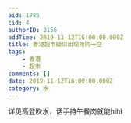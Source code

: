 ```yaml
---
aid: 1785
cid: 4
authorID: 2156
addTime: 2019-11-12T16:00:00.000Z
title: 香港超市疑似出现抢购一空
tags:
    - 香港
    - 超市
comments: []
date: 2019-11-12T16:00:00.000Z
category: 水
---
```


详见高登吹水，话手持午餐肉就能hihi
